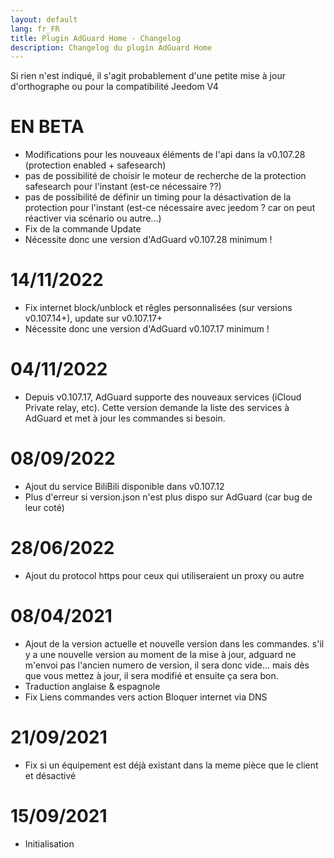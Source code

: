 ```yaml
---
layout: default
lang: fr_FR
title: Plugin AdGuard Home - Changelog
description: Changelog du plugin AdGuard Home
---
```

Si rien n'est indiqué, il s'agit probablement d'une petite mise à jour d'orthographe ou pour la compatibilité Jeedom V4

# EN BETA

- Modifications pour les nouveaux éléments de l'api dans la v0.107.28 (protection enabled + safesearch)
- pas de possibilité de choisir le moteur de recherche de la protection safesearch pour l'instant (est-ce nécessaire ??)
- pas de possibilité de définir un timing pour la désactivation de la protection pour l'instant (est-ce nécessaire avec jeedom ? car on peut réactiver via scénario ou autre...)
- Fix de la commande Update
- Nécessite donc une version d'AdGuard v0.107.28 minimum !

# 14/11/2022

- Fix internet block/unblock et rêgles personnalisées (sur versions v0.107.14+), update sur v0.107.17+
- Nécessite donc une version d'AdGuard v0.107.17 minimum !

# 04/11/2022

- Depuis v0.107.17, AdGuard supporte des nouveaux services (iCloud Private relay, etc). Cette version demande la liste des services à AdGuard et met à jour les commandes si besoin.

# 08/09/2022

- Ajout du service BiliBili disponible dans v0.107.12
- Plus d'erreur si version.json n'est plus dispo sur AdGuard (car bug de leur coté)

# 28/06/2022

- Ajout du protocol https pour ceux qui utiliseraient un proxy ou autre

# 08/04/2021

- Ajout de la version actuelle et nouvelle version dans les commandes. s'il y a une nouvelle version au moment de la mise à jour, adguard ne m'envoi pas l'ancien numero de version, il sera donc vide... mais dès que vous mettez à jour, il sera modifié et ensuite ça sera bon.
- Traduction anglaise & espagnole
- Fix Liens commandes vers action Bloquer internet via DNS

# 21/09/2021

- Fix si un équipement est déjà existant dans la meme pièce que le client et désactivé

# 15/09/2021

- Initialisation

